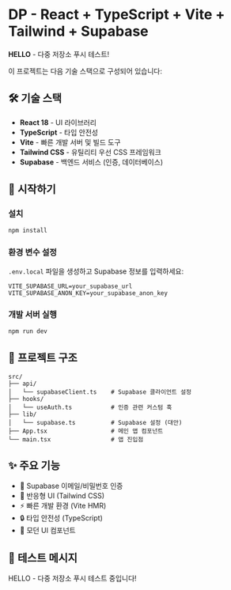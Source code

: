 # DP - React + TypeScript + Vite + Tailwind + Supabase

**HELLO** - 다중 저장소 푸시 테스트!

이 프로젝트는 다음 기술 스택으로 구성되어 있습니다:

## 🛠️ 기술 스택

- **React 18** - UI 라이브러리
- **TypeScript** - 타입 안전성
- **Vite** - 빠른 개발 서버 및 빌드 도구
- **Tailwind CSS** - 유틸리티 우선 CSS 프레임워크
- **Supabase** - 백엔드 서비스 (인증, 데이터베이스)

## 🚀 시작하기

### 설치

```bash
npm install
```

### 환경 변수 설정

`.env.local` 파일을 생성하고 Supabase 정보를 입력하세요:

```env
VITE_SUPABASE_URL=your_supabase_url
VITE_SUPABASE_ANON_KEY=your_supabase_anon_key
```

### 개발 서버 실행

```bash
npm run dev
```

## 📁 프로젝트 구조

```
src/
├── api/
│   └── supabaseClient.ts    # Supabase 클라이언트 설정
├── hooks/
│   └── useAuth.ts           # 인증 관련 커스텀 훅
├── lib/
│   └── supabase.ts          # Supabase 설정 (대안)
├── App.tsx                  # 메인 앱 컴포넌트
└── main.tsx                 # 앱 진입점
```

## ✨ 주요 기능

- 🔐 Supabase 이메일/비밀번호 인증
- 📱 반응형 UI (Tailwind CSS)
- ⚡ 빠른 개발 환경 (Vite HMR)
- 🔒 타입 안전성 (TypeScript)
- 🎨 모던 UI 컴포넌트


## 🧪 테스트 메시지
HELLO - 다중 저장소 푸시 테스트 중입니다!